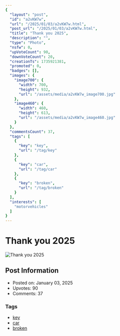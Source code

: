 ```yaml
---
{
  "layout": "post",
  "id": "a2vKW7w",
  "url": "/2025/01/03/a2vKW7w.html",
  "post_url": "/2025/01/03/a2vKW7w.html",
  "title": "Thank you 2025",
  "description": "",
  "type": "Photo",
  "nsfw": 0,
  "upVoteCount": 90,
  "downVoteCount": 20,
  "creationTs": 1735921381,
  "promoted": 0,
  "badges": [],
  "images": {
    "image700": {
      "width": 700,
      "height": 932,
      "url": "/assets/media/a2vKW7w_image700.jpg"
    },
    "image460": {
      "width": 460,
      "height": 613,
      "url": "/assets/media/a2vKW7w_image460.jpg"
    }
  },
  "commentsCount": 37,
  "tags": [
    {
      "key": "key",
      "url": "/tag/key"
    },
    {
      "key": "car",
      "url": "/tag/car"
    },
    {
      "key": "broken",
      "url": "/tag/broken"
    }
  ],
  "interests": [
    "motorvehicles"
  ]
}
---
```


# Thank you 2025

![Thank you 2025](/assets/media/a2vKW7w_image700.jpg)

## Post Information

- Posted on: January 03, 2025
- Upvotes: 90
- Comments: 37

### Tags

- [key](/tag/key)
- [car](/tag/car)
- [broken](/tag/broken)
